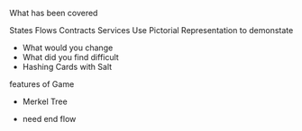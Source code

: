 What has been covered

States
Flows
Contracts
Services
 Use Pictorial Representation to demonstate 


 - What would you change
 - What did you find difficult
 - Hashing Cards with Salt
 
 features of Game
 
 - Merkel Tree
 
 - need end flow
 
